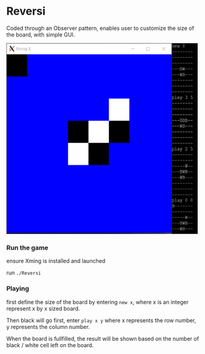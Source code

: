 # Reversi

Coded through an Observer pattern, enables user to customize the size of the board, with simple GUI.

<img src="https://github.com/WeiningLi/Reversi/blob/master/Example.PNG" width="500" height="500">

### Run the game

ensure Xming is installed and launched

run `./Reversi`

### Playing

first define the size of the board by entering `new x`, where x is an integer represent x by x sized board.

Then black will go first, enter `play x y` where x represents the row number, y represents the column number.

When the board is fullfilled, the  result will be shown based on the number of black / white cell left on the board.
